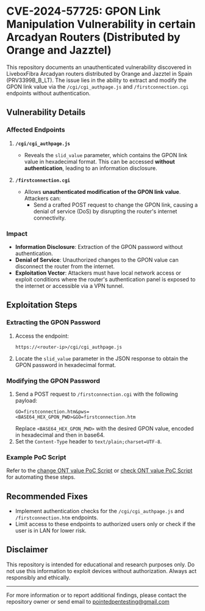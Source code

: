 # CVE-2024-57725: GPON Link Manipulation Vulnerability in certain Arcadyan Routers (Distributed by Orange and Jazztel)

This repository documents an unauthenticated vulnerability discovered in LiveboxFibra Arcadyan routers distributed by Orange and Jazztel in Spain (PRV3399B_B_LT). The issue lies in the ability to extract and modify the GPON link value via the `/cgi/cgi_authpage.js` and `/firstconnection.cgi` endpoints without authentication.

## Vulnerability Details

### Affected Endpoints
1. **`/cgi/cgi_authpage.js`**
   - Reveals the `slid_value` parameter, which contains the GPON link value in hexadecimal format. This can be accessed **without authentication**, leading to an information disclosure.

2. **`/firstconnection.cgi`**
   - Allows **unauthenticated modification of the GPON link value**. Attackers can:
     - Send a crafted POST request to change the GPON link, causing a denial of service (DoS) by disrupting the router's internet connectivity.

### Impact
- **Information Disclosure**: Extraction of the GPON password without authentication.
- **Denial of Service**: Unauthorized changes to the GPON value can disconnect the router from the internet.
- **Exploitation Vector**: Attackers must have local network access or exploit conditions where the router's authentication panel is exposed to the internet or accessible via a VPN tunnel.

## Exploitation Steps

### Extracting the GPON Password
1. Access the endpoint:
   ```
   https://<router-ip>/cgi/cgi_authpage.js
   ```
2. Locate the `slid_value` parameter in the JSON response to obtain the GPON password in hexadecimal format.

### Modifying the GPON Password
1. Send a POST request to `/firstconnection.cgi` with the following payload:
   ```
   GO=firstconnection.htm&pws=<BASE64_HEX_GPON_PWD>&GO=firstconnection.htm
   ```
   Replace `<BASE64_HEX_GPON_PWD>` with the desired GPON value, encoded in hexadecimal and then in base64.
2. Set the `Content-Type` header to `text/plain;charset=UTF-8`.

### Example PoC Script
Refer to the [change ONT value PoC Script](change_ont_value.py) or [check ONT value PoC Script](check_ont_value.py) for automating these steps.

## Recommended Fixes
- Implement authentication checks for the `/cgi/cgi_authpage.js` and `/firstconnection.htm` endpoints.
- Limit access to these endpoints to authorized users only or check if the user is in LAN for lower risk.

## Disclaimer
This repository is intended for educational and research purposes only. Do not use this information to exploit devices without authorization. Always act responsibly and ethically.

---

For more information or to report additional findings, please contact the repository owner or send email to pointedpentesting@gmail.com
